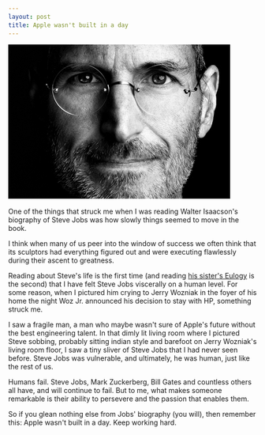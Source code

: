 ```yaml
---
layout: post
title: Apple wasn't built in a day
---
```


![Steve Jobs](/images/2011-11-01-jobs.jpeg)

One of the things that struck me when I was reading Walter Isaacson's biography of Steve Jobs was how slowly things seemed to move in the book.

I think when many of us peer into the window of success we often think that its sculptors had everything figured out and were executing flawlessly during their ascent to greatness.

Reading about Steve's life is the first time (and reading [his sister's Eulogy](http://www.nytimes.com/2011/10/30/opinion/mona-simpsons-eulogy-for-steve-jobs.html?_r=1&pagewanted=all) is the second) that I have felt Steve Jobs viscerally on a human level. For some reason, when I pictured him crying to Jerry Wozniak in the foyer of his home the night Woz Jr. announced his decision to stay with HP, something struck me.

I saw a fragile man, a man who maybe wasn't sure of Apple's future without the best engineering talent. In that dimly lit living room where I pictured Steve sobbing, probably sitting indian style and barefoot on Jerry Wozniak's living room floor, I saw a tiny sliver of Steve Jobs that I had never seen before. Steve Jobs was vulnerable, and ultimately, he was human, just like the rest of us.

Humans fail. Steve Jobs, Mark Zuckerberg, Bill Gates and countless others all have, and will continue to fail. But to me, what makes someone remarkable is their ability to persevere and the passion that enables them.

So if you glean nothing else from Jobs' biography (you will), then remember this: Apple wasn't built in a day. Keep working hard.